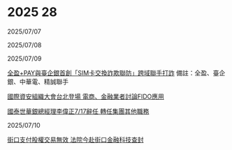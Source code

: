 # 2025 28

2025/07/07

2025/07/08

2025/07/09

[全盈+PAY與臺企銀首創「SIM卡交換詐欺聯防」跨域聯手打詐](https://udn.com/news/story/7239/8861872) 備註：全盈、臺企銀、中華電、精誠聯手

[國際資安組織大會台北登場 電商、金融業者討論FIDO應用](https://ec.ltn.com.tw/article/breakingnews/5102441)

[國泰世華銀總經理李偉正7/17辭任 轉任集團其他職務](https://ec.ltn.com.tw/article/breakingnews/5102526)

2025/07/10

[街口支付股權交易無效 法院今赴街口金融科技查封](https://www.chinatimes.com/realtimenews/20250710003800-260402?chdtv)